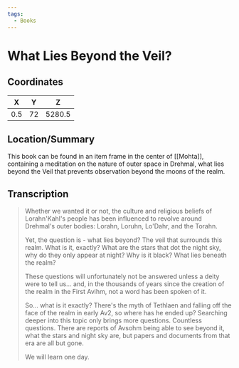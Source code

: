 ```yaml
---
tags:
  - Books
---
```


# What Lies Beyond the Veil?

## Coordinates
| **X** | **Y** | **Z**  |
| :---: | :---: | :----: |
|  0.5  |  72   | 5280.5 |

## Location/Summary
This book can be found in an item frame in the center of [[Mohta]], containing a meditation on the nature of outer space in Drehmal, what lies beyond the Veil that prevents observation beyond the moons of the realm.

## Transcription
> Whether we wanted it or not, the culture and religious beliefs of Lorahn'Kahl's people has been influenced to revolve around Drehmal's outer bodies: Lorahn, Loruhn, Lo'Dahr, and the Torahn.
>
> Yet, the question is - what lies beyond? The veil that surrounds this realm. What is it, exactly? What are the stars that dot the night sky, why do they only appear at night? Why is it black? What lies beneath the realm?
>
> These questions will unfortunately not be answered unless a deity were to tell us... and, in the thousands of years since the creation of the realm in the First Avihm, not a word has been spoken of it.
>
> So... what is it exactly? There's the myth of Tethlaen and falling off the face of the realm in early Av2, so where has he ended up? Searching deeper into this topic only brings more questions. Countless questions. There are reports of Avsohm being able to see beyond it, what the stars and night sky are, but papers and documents from that era are all but gone.
>
> We will learn one day.

